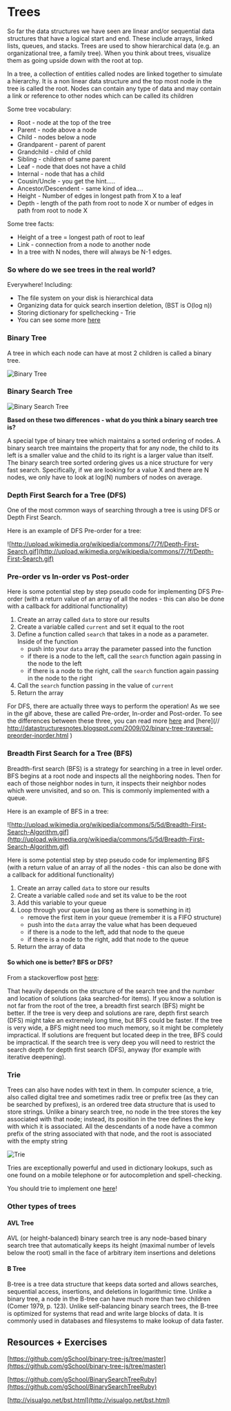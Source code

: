 # Trees

So far the data structures we have seen are linear and/or sequential data structures that have a logical start and end. These include arrays, linked lists, queues, and stacks. Trees are  used to show hierarchical data (e.g. an organizational tree, a family tree). When you think about trees, visualize them as going upside down with the root at top.

In a tree, a collection of entities called nodes are linked together to simulate a hierarchy. It is a non linear data structure and the top most node in the tree is called the root. Nodes can contain any type of data and may contain a link or reference to other nodes which can be called its children

Some tree vocabulary:

- Root - node at the top of the tree
- Parent - node above a node
- Child - nodes below a node
- Grandparent - parent of parent
- Grandchild - child of child
- Sibling - children of same parent
- Leaf - node that does not have a child
- Internal - node that has a child
- Cousin/Uncle - you get the hint…..
- Ancestor/Descendent - same kind of idea….
- Height - Number of edges in longest path from X to a leaf
- Depth - length of the path from root to node X or number of edges in path from root to node X

Some tree facts:

- Height of a tree = longest path of root to leaf
- Link - connection from a node to another node
- In a tree with N nodes, there will always be N-1 edges.



### So where do we see trees in the real world?

Everywhere! Including:

- The file system on your disk is hierarchical data
- Organizing data for quick search insertion deletion, (BST is O(log n))
- Storing dictionary for spellchecking - Trie
- You can see some more [here](http://stackoverflow.com/questions/577659/real-world-examples-of-tree-structures)

### Binary Tree

A tree in which each node can have at most 2 children is called a binary tree.

![Binary Tree](http://www.cs.cmu.edu/~adamchik/15-121/lectures/Trees/pix/tree1.bmp)

### Binary Search Tree

![Binary Search Tree](https://upload.wikimedia.org/wikipedia/commons/d/da/Binary_search_tree.svg)

**Based on these two differences - what do you think a binary search tree is?**

A special type of binary tree which maintains a sorted ordering of nodes. A binary search tree maintains the property that for any node, the child to its left is a smaller value and the child to its right is a larger value than itself.  The binary search tree sorted ordering gives us a nice structure for very fast search.  Specifically, if we are looking for a value X and there are N nodes, we only have to look at log(N) numbers of nodes on average.

### Depth First Search for a Tree (DFS)

One of the most common ways of searching through a tree is using DFS or Depth First Search.

Here is an example of DFS Pre-order for a tree:

![http://upload.wikimedia.org/wikipedia/commons/7/7f/Depth-First-Search.gif](http://upload.wikimedia.org/wikipedia/commons/7/7f/Depth-First-Search.gif)

### Pre-order vs In-order vs Post-order

Here is some potential step by step pseudo code for implementing DFS Pre-order (with a return value of an array of all the nodes - this can also be done with a callback for additional functionality)

1. Create an array called `data` to store our results
2. Create a variable called `current` and set it equal to the root
3. Define a function called `search` that takes in a node as a parameter. Inside of the function
    - push into your `data` array the parameter passed into the function
    - if there is a node to the left, call the `search` function again passing in the node to the left
    - if there is a node to the right, call the `search` function again passing in the node to the right
4. Call the `search` function passing in the value of `current`
4. Return the array

For DFS, there are actually three ways to perform the operation! As we see in the gif above, these are called Pre-order, In-order and Post-order. To see the differences between these three, you can read more [here](https://en.wikipedia.org/wiki/Tree_traversal#Depth-first) and [here](// http://datastructuresnotes.blogspot.com/2009/02/binary-tree-traversal-preorder-inorder.html
) 

### Breadth First Search for a Tree (BFS)

Breadth-first search (BFS) is a strategy for searching in a tree in level order. BFS begins at a root node and inspects all the neighboring nodes. Then for each of those neighbor nodes in turn, it inspects their neighbor nodes which were unvisited, and so on. This is commonly implemented with a queue. 

Here is an example of BFS in a tree:

![http://upload.wikimedia.org/wikipedia/commons/5/5d/Breadth-First-Search-Algorithm.gif](http://upload.wikimedia.org/wikipedia/commons/5/5d/Breadth-First-Search-Algorithm.gif)

Here is some potential step by step pseudo code for implementing BFS (with a return value of an array of all the nodes - this can also be done with a callback for additional functionality)

1. Create an array called `data` to store our results
2. Create a variable called `node` and set its value to be the root
3. Add this variable to your queue
4. Loop through your queue (as long as there is something in it)
    - remove the first item in your queue (remember it is a FIFO structure)
    - push into the `data` array the value what has been dequeued
    - if there is a node to the left, add that node to the queue
    - if there is a node to the right, add that node to the queue
5. Return the array of data

#### So which one is better? BFS or DFS?

From a stackoverflow post [here](http://stackoverflow.com/questions/3332947/when-is-it-practical-to-use-dfs-vs-bfs):

That heavily depends on the structure of the search tree and the number and location of solutions (aka searched-for items). If you know a solution is not far from the root of the tree, a breadth first search (BFS) might be better. If the tree is very deep and solutions are rare, depth first search (DFS) might take an extremely long time, but BFS could be faster. If the tree is very wide, a BFS might need too much memory, so it might be completely impractical. If solutions are frequent but located deep in the tree, BFS could be impractical. If the search tree is very deep you will need to restrict the search depth for depth first search (DFS), anyway (for example with iterative deepening).

### Trie

Trees can also have nodes with text in them. In computer science, a trie, also called digital tree and sometimes radix tree or prefix tree (as they can be searched by prefixes), is an ordered tree data structure that is used to store strings. Unlike a binary search tree, no node in the tree stores the key associated with that node; instead, its position in the tree defines the key with which it is associated. All the descendants of a node have a common prefix of the string associated with that node, and the root is associated with the empty string

![Trie](http://www.cs.duke.edu/courses/fall12/cps100/Recitations/images/trie.jpg)

Tries are exceptionally powerful and used in dictionary lookups, such as one found on a mobile telephone or for autocompletion and spell-checking.

You should trie to implement one [here](https://github.com/gSchool/trie-js)!

### Other types of trees

####  AVL Tree

AVL (or height-balanced) binary search tree is any node-based binary search tree that automatically keeps its height (maximal number of levels below the root) small in the face of arbitrary item insertions and deletions

#### B Tree

B-tree is a tree data structure that keeps data sorted and allows searches, sequential access, insertions, and deletions in logarithmic time. Unlike a binary tree, a node in the B-tree can have much more than two children (Comer 1979, p. 123). Unlike self-balancing binary search trees, the B-tree is optimized for systems that read and write large blocks of data. It is commonly used in databases and filesystems to make lookup of data faster.

## Resources + Exercises

[https://github.com/gSchool/binary-tree-js/tree/master](https://github.com/gSchool/binary-tree-js/tree/master)

[https://github.com/gSchool/BinarySearchTreeRuby](https://github.com/gSchool/BinarySearchTreeRuby)

[http://visualgo.net/bst.html](http://visualgo.net/bst.html)
